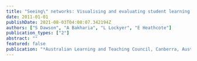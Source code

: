 ```yaml
---
title: "Seeing\" networks: Visualising and evaluating student learning networks"
date: 2011-01-01
publishDate: 2021-08-03T04:08:07.342194Z
authors: ["S Dawson", "A Bakharia", "L Lockyer", "E Heathcote"]
publication_types: ["2"]
abstract: ""
featured: false
publication: "*Australian Learning and Teaching Council, Canberra, Australia*"
---
```


